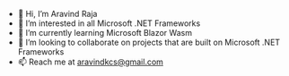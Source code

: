 - 👋 Hi, I’m Aravind Raja
- 👀 I’m interested in all Microsoft .NET Frameworks
- 🌱 I’m currently learning Microsoft Blazor Wasm
- 💞️ I’m looking to collaborate on projects that are built on Microsoft .NET Frameworks
- 📫 Reach me at aravindkcs@gmail.com

<!---
aravindkcsd/aravindkcsd is a ✨ special ✨ repository because its `README.md` (this file) appears on your GitHub profile.
You can click the Preview link to take a look at your changes.
--->
